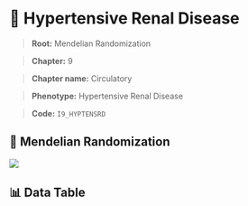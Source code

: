 # 🧪 Hypertensive Renal Disease

> **Root:** Mendelian Randomization

> **Chapter:** 9  

> **Chapter name:** Circulatory

> **Phenotype:** Hypertensive Renal Disease  

> **Code:** `I9_HYPTENSRD`

## 🧬 Mendelian Randomization  

<img src="/MR/Figures/Forward/I9_HYPTENSRD.png"/>

## 📊 Data Table

<CsvTableMRF src="/MR_Data/Forward/I9_HYPTENSRD.csv"/>
